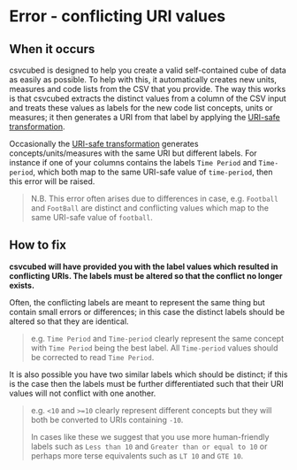 # Error - conflicting URI values

## When it occurs

csvcubed is designed to help you create a valid self-contained cube of data as easily as possible. To help with this, it automatically creates new units, measures and code lists from the CSV that you provide. The way this works is that csvcubed extracts the distinct values from a column of the CSV input and treats these values as labels for the new code list concepts, units or measures; it then generates a URI from that label by applying the [URI-safe transformation](../../uris.md#uri-safe-transformation).

Occasionally the [URI-safe transformation](../../uris.md#uri-safe-transformation) generates concepts/units/measures with the same URI but different labels. For instance if one of your columns contains the labels `Time Period` and `Time-period`, which both map to the same URI-safe value of `time-period`, then this error will be raised.

> N.B. This error often arises due to differences in case, e.g. `Football` and `FootBall` are distinct and conflicting values which map to the same URI-safe value of `football`.

## How to fix

**csvcubed will have provided you with the label values which resulted in conflicting URIs. The labels must be altered so that the conflict no longer exists.**

Often, the conflicting labels are meant to represent the same thing but contain small errors or differences; in this case the distinct labels should be altered so that they are identical.

> e.g. `Time Period` and `Time-period` clearly represent the same concept with `Time Period` being the best label. All `Time-period` values should be corrected to read `Time Period`.

It is also possible you have two similar labels which should be distinct; if this is the case then the labels must be further differentiated such that their URI values will not conflict with one another.

> e.g. `<10` and `>=10` clearly represent different concepts but they will both be converted to URIs containing `-10`.
>
> In cases like these we suggest that you use more human-friendly labels such as `Less than 10` and `Greater than or equal to 10` or perhaps more terse equivalents such as `LT 10` and `GTE 10`.
